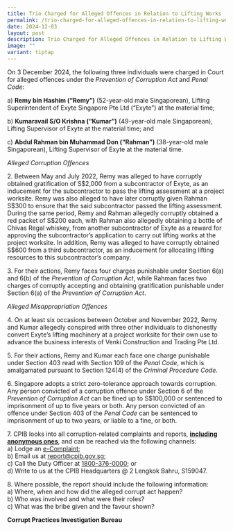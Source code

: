 ```yaml
---
title: Trio Charged for Alleged Offences in Relation to Lifting Works
permalink: /trio-charged-for-alleged-offences-in-relation-to-lifting-works/
date: 2024-12-03
layout: post
description: Trio Charged for Alleged Offences in Relation to Lifting Works
image: ""
variant: tiptap
---
```

<p>On 3 December 2024, the following three individuals were charged in Court
for alleged offences under the <em>Prevention of Corruption Act</em> and <em>Penal Code</em>:</p>
<p>a) <strong>Remy bin Hashim (“Remy”)</strong> (52-year-old male Singaporean),
Lifting Superintendent of Exyte Singapore Pte Ltd (“Exyte”) at the material
time;</p>
<p>b) <strong>Kumaravail S/O Krishna (“Kumar”)</strong> (49-year-old male Singaporean),
Lifting Supervisor of Exyte at the material time; and</p>
<p>c) <strong>Abdul Rahman bin Muhammad Don (“Rahman”)</strong> (38-year-old
male Singaporean), Lifting Supervisor of Exyte at the material time.</p>
<p><em>Alleged Corruption Offences</em>
</p>
<p>2. Between May and July 2022, Remy was alleged to have corruptly obtained
gratification of S$2,000 from a subcontractor of Exyte, as an inducement
for the subcontractor to pass the lifting assessment at a project worksite.
Remy was also alleged to have later corruptly given Rahman S$300 to ensure
that the said subcontractor passed the lifting assessment. During the same
period, Remy and Rahman allegedly corruptly obtained a red packet of S$200
each, with Rahman also allegedly obtaining a bottle of Chivas Regal whiskey,
from another subcontractor of Exyte as a reward for approving the subcontractor’s
application to carry out lifting works at the project worksite. In addition,
Remy was alleged to have corruptly obtained S$600 from a third subcontractor,
as an inducement for allocating lifting resources to this subcontractor’s
company.</p>
<p>3. For their actions, Remy faces four charges punishable under Section
6(a) and 6(b) of the <em>Prevention of Corruption Act</em>, while Rahman
faces two charges of corruptly accepting and obtaining gratification punishable
under Section 6(a) of the <em>Prevention of Corruption Act</em>.</p>
<p><em>Alleged Misappropriation Offences</em>
</p>
<p>4. On at least six occasions between October and November 2022, Remy and
Kumar allegedly conspired with three other individuals to dishonestly convert
Exyte’s lifting machinery at a project worksite for their own use to advance
the business interests of Venki Construction and Trading Pte Ltd.</p>
<p>5. For their actions, Remy and Kumar each face one charge punishable under
Section 403 read with Section 109 of the <em>Penal Code</em>, which is amalgamated
pursuant to Section 124(4) of the <em>Criminal Procedure Code</em>.</p>
<p>6. Singapore adopts a strict zero-tolerance approach towards corruption.
Any person convicted of a corruption offence under Section 6 of the <em>Prevention of Corruption Act</em> can
be fined up to S$100,000 or sentenced to imprisonment of up to five years
or both. Any person convicted of an offence under Section 403 of the <em>Penal Code</em> can
be sentenced to imprisonment of up to two years, or liable to a fine, or
both.</p>
<p>7. CPIB looks into all corruption-related complaints and reports, <strong><u>including anonymous ones</u></strong>,
and can be reached via the following channels:
<br>a) Lodge an <a href="https://www.cpib.gov.sg/e-services/e-complaint-for-corrupt-conduct/" rel="noopener nofollow" target="_blank"><u>e-Complaint</u></a>;
<br>b) Email us at <a href="mailto:report@cpib.gov.sg" rel="noopener noreferrer nofollow" target="_blank"><u>report@cpib.gov.sg</u></a>;&nbsp;
<br>c) Call the Duty Officer at <a href="tel:1800-376-0000" rel="noopener nofollow" target="_blank"><u>1800-376-0000</u></a>; or
<br>d) Write to us at the CPIB Headquarters @ 2 Lengkok Bahru, S159047.</p>
<p>8. Where possible, the report should include the following information:
<br>a) Where, when and how did the alleged corrupt act happen?
<br>b) Who was involved and what were their roles?
<br>c) What was the bribe given and the favour shown?</p>
<p><strong>Corrupt Practices Investigation Bureau</strong>
</p>